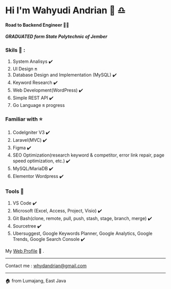 # Hi I'm Wahyudi Andrian 👋 :libra:
#### Road to Backend Engineer 👨‍💻
##### GRADUATED form State Polytechnic of Jember



### Skils 🧗 :
1. System Analisys :heavy_check_mark:
2. UI Design :on:
3. Database Design and Implementation (MySQL) :heavy_check_mark:
4. Keyword Research :heavy_check_mark:
5. Web Development(WordPress) :heavy_check_mark:
6. Simple REST API :heavy_check_mark:
7. Go Language :on: progress

### Familiar with :star:
1. CodeIgniter V3 :heavy_check_mark:
2. Laravel(MVC) :heavy_check_mark:
3. Figma :heavy_check_mark:
4. SEO Optimization(research keyword & competitor, error link repair, page speed optimization, etc.) :heavy_check_mark:
5. MySQL/MariaDB :heavy_check_mark:
6. Elementor Wordpress :heavy_check_mark:

### Tools :wrench:
1. VS Code :heavy_check_mark:
2. Microsoft (Excel, Access, Project, Visio) :heavy_check_mark:
3. Git Bash(clone, remote, pull, push, stash, stage, branch, merge) :heavy_check_mark:
4. Sourcetree :heavy_check_mark:
5. Ubersuggest, Google Keywords Planner, Google Analytics, Google Trends, Google Search Console :heavy_check_mark:



My [Web Profile](http://whydandrian.my.id/) :bookmark_tabs: .

---

Contact me : <whydandrian@gmail.com>

---

:house:
from Lumajang, East Java
<!--
**Whydandrian/Whydandrian** is a ✨ _special_ ✨ repository because its `README.md` (this file) appears on your GitHub profile.

- 🔭 Graduated from State Polytechnic of Jember 2020
- ⚡ I'm individualism and introvert

My Web Profile
[My Web](http://whydandrian.web.id/)
-->
